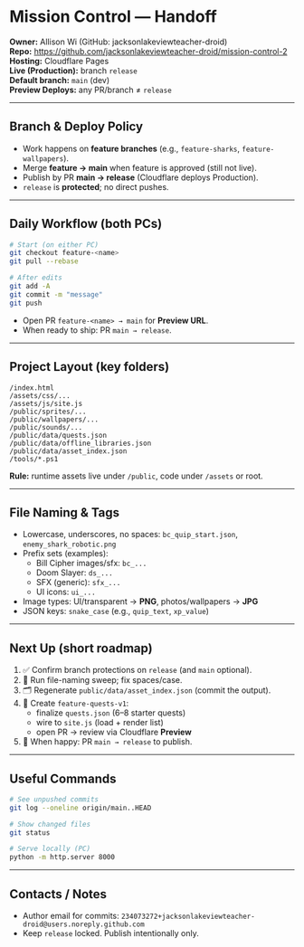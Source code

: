 # Mission Control — Handoff

**Owner:** Allison Wi (GitHub: jacksonlakeviewteacher-droid)  
**Repo:** https://github.com/jacksonlakeviewteacher-droid/mission-control-2  
**Hosting:** Cloudflare Pages  
**Live (Production):** branch `release`  
**Default branch:** `main` (dev)  
**Preview Deploys:** any PR/branch ≠ `release`

---

## Branch & Deploy Policy

- Work happens on **feature branches** (e.g., `feature-sharks`, `feature-wallpapers`).  
- Merge **feature → main** when feature is approved (still not live).  
- Publish by PR **main → release** (Cloudflare deploys Production).  
- `release` is **protected**; no direct pushes.

---

## Daily Workflow (both PCs)

```bash
# Start (on either PC)
git checkout feature-<name>
git pull --rebase

# After edits
git add -A
git commit -m "message"
git push
```
- Open PR `feature-<name> → main` for **Preview URL**.  
- When ready to ship: PR `main → release`.

---

## Project Layout (key folders)

```
/index.html
/assets/css/...
/assets/js/site.js
/public/sprites/...
/public/wallpapers/...
/public/sounds/...
/public/data/quests.json
/public/data/offline_libraries.json
/public/data/asset_index.json
/tools/*.ps1
```
**Rule:** runtime assets live under `/public`, code under `/assets` or root.

---

## File Naming & Tags

- Lowercase, underscores, no spaces: `bc_quip_start.json`, `enemy_shark_robotic.png`  
- Prefix sets (examples):
  - Bill Cipher images/sfx: `bc_...`
  - Doom Slayer: `ds_...`
  - SFX (generic): `sfx_...`
  - UI icons: `ui_...`
- Image types: UI/transparent → **PNG**, photos/wallpapers → **JPG**  
- JSON keys: `snake_case` (e.g., `quip_text`, `xp_value`)

---

## Next Up (short roadmap)

1. ✅ Confirm branch protections on `release` (and `main` optional).  
2. 🧹 Run file-naming sweep; fix spaces/case.  
3. 🗂️ Regenerate `public/data/asset_index.json` (commit the output).  
4. 🧪 Create `feature-quests-v1`:
   - finalize `quests.json` (6–8 starter quests)
   - wire to `site.js` (load + render list)
   - open PR → review via Cloudflare **Preview**
5. 🚀 When happy: PR `main → release` to publish.

---

## Useful Commands

```bash
# See unpushed commits
git log --oneline origin/main..HEAD

# Show changed files
git status

# Serve locally (PC)
python -m http.server 8000
```

---

## Contacts / Notes

- Author email for commits: `234073272+jacksonlakeviewteacher-droid@users.noreply.github.com`  
- Keep `release` locked. Publish intentionally only.
